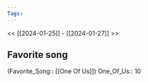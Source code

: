 ```yaml
---
Tags:
---
```

<< [[2024-01-25]] - [[2024-01-27]] >>
## Favorite song
(Favorite_Song:: [[One Of Us]])
One_Of_Us:: 10